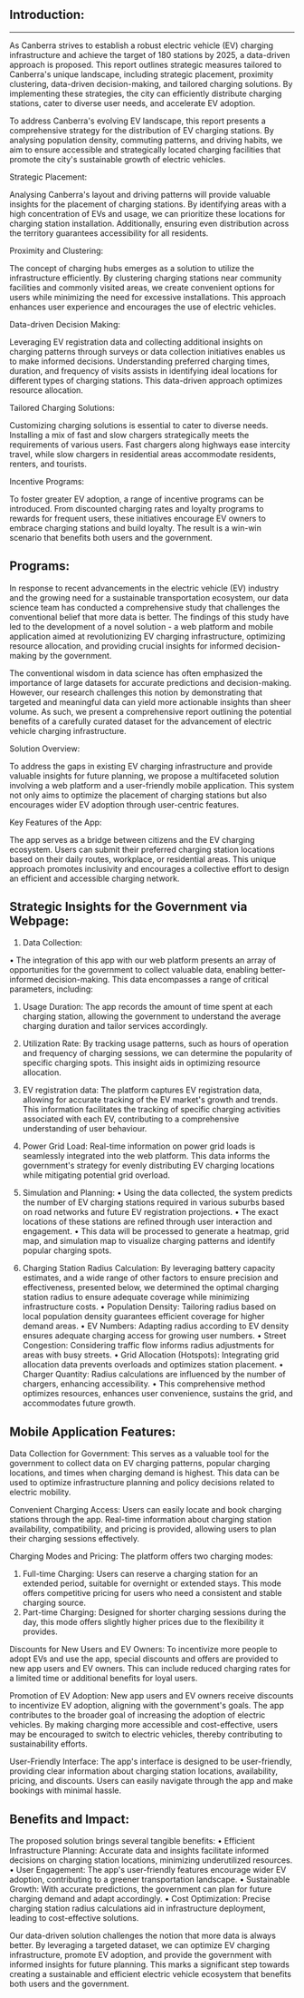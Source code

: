 Introduction:
---------
-------------
As Canberra strives to establish a robust electric vehicle (EV) charging infrastructure and achieve the target of 180 stations by 2025, a data-driven approach is proposed. This report outlines strategic measures tailored to Canberra's unique landscape, including strategic placement, proximity clustering, data-driven decision-making, and tailored charging solutions. By implementing these strategies, the city can efficiently distribute charging stations, cater to diverse user needs, and accelerate EV adoption.

To address Canberra's evolving EV landscape, this report presents a comprehensive strategy for the distribution of EV charging stations. By analysing population density, commuting patterns, and driving habits, we aim to ensure accessible and strategically located charging facilities that promote the city's sustainable growth of electric vehicles.

Strategic Placement:

Analysing Canberra's layout and driving patterns will provide valuable insights for the placement of charging stations. By identifying areas with a high concentration of EVs and usage, we can prioritize these locations for charging station installation. Additionally, ensuring even distribution across the territory guarantees accessibility for all residents.

Proximity and Clustering:

The concept of charging hubs emerges as a solution to utilize the infrastructure efficiently. By clustering charging stations near community facilities and commonly visited areas, we create convenient options for users while minimizing the need for excessive installations. This approach enhances user experience and encourages the use of electric vehicles.

Data-driven Decision Making:

Leveraging EV registration data and collecting additional insights on charging patterns through surveys or data collection initiatives enables us to make informed decisions. Understanding preferred charging times, duration, and frequency of visits assists in identifying ideal locations for different types of charging stations. This data-driven approach optimizes resource allocation.

Tailored Charging Solutions:

Customizing charging solutions is essential to cater to diverse needs. Installing a mix of fast and slow chargers strategically meets the requirements of various users. Fast chargers along highways ease intercity travel, while slow chargers in residential areas accommodate residents, renters, and tourists.

Incentive Programs:

To foster greater EV adoption, a range of incentive programs can be introduced. From discounted charging rates and loyalty programs to rewards for frequent users, these initiatives encourage EV owners to embrace charging stations and build loyalty. The result is a win-win scenario that benefits both users and the government.

Programs:
-------

In response to recent advancements in the electric vehicle (EV) industry and the growing need for a sustainable transportation ecosystem, our data science team has conducted a comprehensive study that challenges the conventional belief that more data is better. The findings of this study have led to the development of a novel solution - a web platform and mobile application aimed at revolutionizing EV charging infrastructure, optimizing resource allocation, and providing crucial insights for informed decision-making by the government.

The conventional wisdom in data science has often emphasized the importance of large datasets for accurate predictions and decision-making. However, our research challenges this notion by demonstrating that targeted and meaningful data can yield more actionable insights than sheer volume. As such, we present a comprehensive report outlining the potential benefits of a carefully curated dataset for the advancement of electric vehicle charging infrastructure.

Solution Overview:

To address the gaps in existing EV charging infrastructure and provide valuable insights for future planning, we propose a multifaceted solution involving a web platform and a user-friendly mobile application. This system not only aims to optimize the placement of charging stations but also encourages wider EV adoption through user-centric features.

Key Features of the App:

The app serves as a bridge between citizens and the EV charging ecosystem. Users can submit their preferred charging station locations based on their daily routes, workplace, or residential areas. This unique approach promotes inclusivity and encourages a collective effort to design an efficient and accessible charging network.


Strategic Insights for the Government via Webpage:
-------

1.	Data Collection:

•	The integration of this app with our web platform presents an array of opportunities for the government to collect valuable data, enabling better-informed decision-making. This data encompasses a range of critical parameters, including:

1.	Usage Duration: The app records the amount of time spent at each charging station, allowing the government to understand the average charging duration and tailor services accordingly.
2.	Utilization Rate: By tracking usage patterns, such as hours of operation and frequency of charging sessions, we can determine the popularity of specific charging spots. This insight aids in optimizing resource allocation.
3.	EV registration data: The platform captures EV registration data, allowing for accurate tracking of the EV market's growth and trends. This information facilitates the tracking of specific charging activities associated with each EV, contributing to a comprehensive understanding of user behaviour. 
4.	Power Grid Load: Real-time information on power grid loads is seamlessly integrated into the web platform. This data informs the government's strategy for evenly distributing EV charging locations while mitigating potential grid overload.

2.	Simulation and Planning:
•	Using the data collected, the system predicts the number of EV charging stations required in various suburbs based on road networks and future EV registration projections.
•	The exact locations of these stations are refined through user interaction and engagement. 
•	This data will be processed to generate a heatmap, grid map, and simulation map to visualize charging patterns and identify popular charging spots.

3.	Charging Station Radius Calculation:
By leveraging battery capacity estimates, and a wide range of other factors to ensure precision and effectiveness, presented below, we determined the optimal charging station radius to ensure adequate coverage while minimizing infrastructure costs.
•	Population Density: Tailoring radius based on local population density guarantees efficient coverage for higher demand areas.
•	EV Numbers: Adapting radius according to EV density ensures adequate charging access for growing user numbers.
•	Street Congestion: Considering traffic flow informs radius adjustments for areas with busy streets.
•	Grid Allocation (Hotspots): Integrating grid allocation data prevents overloads and optimizes station placement.
•	Charger Quantity: Radius calculations are influenced by the number of chargers, enhancing accessibility.
•	This comprehensive method optimizes resources, enhances user convenience, sustains the grid, and accommodates future growth.

Mobile Application Features:
------------
Data Collection for Government: This serves as a valuable tool for the government to collect data on EV charging patterns, popular charging locations, and times when charging demand is highest. This data can be used to optimize infrastructure planning and policy decisions related to electric mobility. 

Convenient Charging Access: Users can easily locate and book charging stations through the app. Real-time information about charging station availability, compatibility, and pricing is provided, allowing users to plan their charging sessions effectively. 

Charging Modes and Pricing: The platform offers two charging modes:
1.	Full-time Charging: Users can reserve a charging station for an extended period, suitable for overnight or extended stays. This mode offers competitive pricing for users who need a consistent and stable charging source.
2.	Part-time Charging: Designed for shorter charging sessions during the day, this mode offers slightly higher prices due to the flexibility it provides.
   
Discounts for New Users and EV Owners: To incentivize more people to adopt EVs and use the app, special discounts and offers are provided to new app users and EV owners. This can include reduced charging rates for a limited time or additional benefits for loyal users. 

Promotion of EV Adoption: New app users and EV owners receive discounts to incentivize EV adoption, aligning with the government's goals. The app contributes to the broader goal of increasing the adoption of electric vehicles. By making charging more accessible and cost-effective, users may be encouraged to switch to electric vehicles, thereby contributing to sustainability efforts. 

User-Friendly Interface: The app's interface is designed to be user-friendly, providing clear information about charging station locations, availability, pricing, and discounts. Users can easily navigate through the app and make bookings with minimal hassle. 


Benefits and Impact:
------
The proposed solution brings several tangible benefits:
•	Efficient Infrastructure Planning: Accurate data and insights facilitate informed decisions on charging station locations, minimizing underutilized resources.
•	User Engagement: The app's user-friendly features encourage wider EV adoption, contributing to a greener transportation landscape.
•	Sustainable Growth: With accurate predictions, the government can plan for future charging demand and adapt accordingly.
•	Cost Optimization: Precise charging station radius calculations aid in infrastructure deployment, leading to cost-effective solutions.




Our data-driven solution challenges the notion that more data is always better. By leveraging a targeted dataset, we can optimize EV charging infrastructure, promote EV adoption, and provide the government with informed insights for future planning. This marks a significant step towards creating a sustainable and efficient electric vehicle ecosystem that benefits both users and the government.






